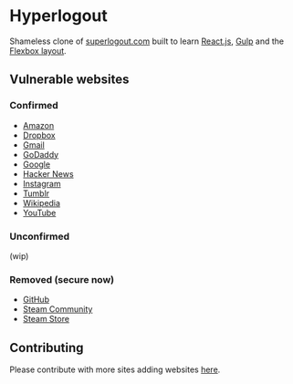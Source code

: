 # Hyperlogout

Shameless clone of [superlogout.com](http://superlogout.com) built to learn
[React.js](https://facebook.github.io/react/), [Gulp](http://gulpjs.com/) and the
[Flexbox layout](https://css-tricks.com/snippets/css/a-guide-to-flexbox/).

## Vulnerable websites

### Confirmed

+ [Amazon](https://www.amazon.com/)
+ [Dropbox](https://www.dropbox.com/)
+ [Gmail](https://mail.google.com/)
+ [GoDaddy](https://godaddy.com/)
+ [Google](https://www.google.com/)
+ [Hacker News](https://news.ycombinator.com/news)
+ [Instagram](https://instagram.com/)
+ [Tumblr](https://www.tumblr.com/)
+ [Wikipedia](https://www.wikipedia.org/)
+ [YouTube](https://www.youtube.com/)

### Unconfirmed

(wip)

### Removed (secure now)

+ [GitHub](https://github.com/)
+ [Steam Community](http://steamcommunity.com/)
+ [Steam Store](http://store.steampowered.com/)

## Contributing

Please contribute with more sites adding websites
[here](https://github.com/thewarpaint/hyperlogout/blob/master/app/main.js#L8).

